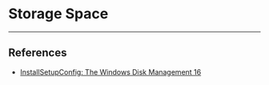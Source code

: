 # Storage Space

---
## References

- [InstallSetupConfig: The Windows Disk Management 16](https://www.installsetupconfig.com/win32programming/windowsdiskapis2_15.html)